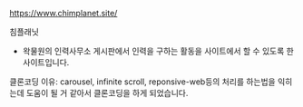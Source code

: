 https://www.chimplanet.site/ 

침플래닛
 - 왁물원의 인력사무소 게시판에서 인력을 구하는 활동을 사이트에서 할 수 있도록 한 사이트입니다.

클론코딩 이유:  carousel, infinite scroll, reponsive-web등의 처리를 하는법을 익히는데 도움이 될 거 같아서 클론코딩을 하게 되었습니다.
